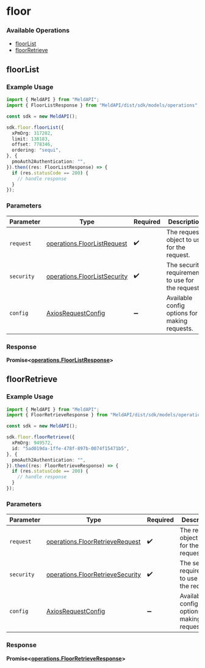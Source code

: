 # floor

### Available Operations

* [floorList](#floorlist)
* [floorRetrieve](#floorretrieve)

## floorList

### Example Usage

```typescript
import { MeldAPI } from "MeldAPI";
import { FloorListResponse } from "MeldAPI/dist/sdk/models/operations";

const sdk = new MeldAPI();

sdk.floor.floorList({
  xPmOrg: 317202,
  limit: 138183,
  offset: 778346,
  ordering: "sequi",
}, {
  pmoAuth2Authentication: "",
}).then((res: FloorListResponse) => {
  if (res.statusCode == 200) {
    // handle response
  }
});
```

### Parameters

| Parameter                                                                    | Type                                                                         | Required                                                                     | Description                                                                  |
| ---------------------------------------------------------------------------- | ---------------------------------------------------------------------------- | ---------------------------------------------------------------------------- | ---------------------------------------------------------------------------- |
| `request`                                                                    | [operations.FloorListRequest](../../models/operations/floorlistrequest.md)   | :heavy_check_mark:                                                           | The request object to use for the request.                                   |
| `security`                                                                   | [operations.FloorListSecurity](../../models/operations/floorlistsecurity.md) | :heavy_check_mark:                                                           | The security requirements to use for the request.                            |
| `config`                                                                     | [AxiosRequestConfig](https://axios-http.com/docs/req_config)                 | :heavy_minus_sign:                                                           | Available config options for making requests.                                |


### Response

**Promise<[operations.FloorListResponse](../../models/operations/floorlistresponse.md)>**


## floorRetrieve

### Example Usage

```typescript
import { MeldAPI } from "MeldAPI";
import { FloorRetrieveResponse } from "MeldAPI/dist/sdk/models/operations";

const sdk = new MeldAPI();

sdk.floor.floorRetrieve({
  xPmOrg: 949572,
  id: "5ad019da-1ffe-478f-897b-0074f15471b5",
}, {
  pmoAuth2Authentication: "",
}).then((res: FloorRetrieveResponse) => {
  if (res.statusCode == 200) {
    // handle response
  }
});
```

### Parameters

| Parameter                                                                            | Type                                                                                 | Required                                                                             | Description                                                                          |
| ------------------------------------------------------------------------------------ | ------------------------------------------------------------------------------------ | ------------------------------------------------------------------------------------ | ------------------------------------------------------------------------------------ |
| `request`                                                                            | [operations.FloorRetrieveRequest](../../models/operations/floorretrieverequest.md)   | :heavy_check_mark:                                                                   | The request object to use for the request.                                           |
| `security`                                                                           | [operations.FloorRetrieveSecurity](../../models/operations/floorretrievesecurity.md) | :heavy_check_mark:                                                                   | The security requirements to use for the request.                                    |
| `config`                                                                             | [AxiosRequestConfig](https://axios-http.com/docs/req_config)                         | :heavy_minus_sign:                                                                   | Available config options for making requests.                                        |


### Response

**Promise<[operations.FloorRetrieveResponse](../../models/operations/floorretrieveresponse.md)>**

